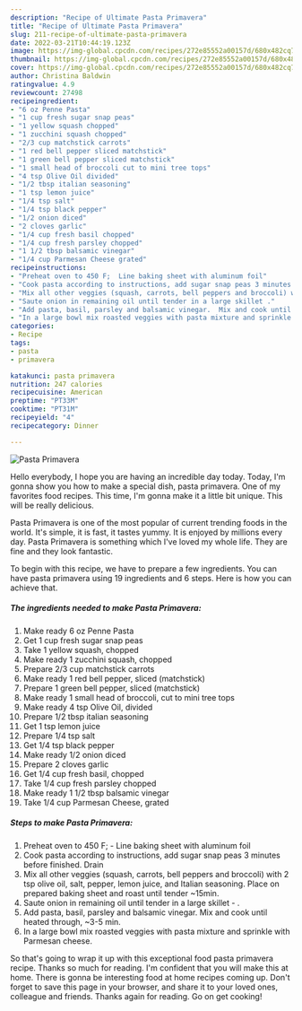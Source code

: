 ```yaml
---
description: "Recipe of Ultimate Pasta Primavera"
title: "Recipe of Ultimate Pasta Primavera"
slug: 211-recipe-of-ultimate-pasta-primavera
date: 2022-03-21T10:44:19.123Z
image: https://img-global.cpcdn.com/recipes/272e85552a00157d/680x482cq70/pasta-primavera-recipe-main-photo.jpg
thumbnail: https://img-global.cpcdn.com/recipes/272e85552a00157d/680x482cq70/pasta-primavera-recipe-main-photo.jpg
cover: https://img-global.cpcdn.com/recipes/272e85552a00157d/680x482cq70/pasta-primavera-recipe-main-photo.jpg
author: Christina Baldwin
ratingvalue: 4.9
reviewcount: 27498
recipeingredient:
- "6 oz Penne Pasta"
- "1 cup fresh sugar snap peas"
- "1 yellow squash chopped"
- "1 zucchini squash chopped"
- "2/3 cup matchstick carrots"
- "1 red bell pepper sliced matchstick"
- "1 green bell pepper sliced matchstick"
- "1 small head of broccoli cut to mini tree tops"
- "4 tsp Olive Oil divided"
- "1/2 tbsp italian seasoning"
- "1 tsp lemon juice"
- "1/4 tsp salt"
- "1/4 tsp black pepper"
- "1/2 onion diced"
- "2 cloves garlic"
- "1/4 cup fresh basil chopped"
- "1/4 cup fresh parsley chopped"
- "1 1/2 tbsp balsamic vinegar"
- "1/4 cup Parmesan Cheese grated"
recipeinstructions:
- "Preheat oven to 450 F;  Line baking sheet with aluminum foil"
- "Cook pasta according to instructions, add sugar snap peas 3 minutes before finished.  Drain"
- "Mix all other veggies (squash, carrots, bell peppers and broccoli) with 2 tsp olive oil, salt, pepper, lemon juice, and Italian seasoning.  Place on prepared baking sheet and roast until tender ~15min."
- "Saute onion in remaining oil until tender in a large skillet ."
- "Add pasta, basil, parsley and balsamic vinegar.  Mix and cook until heated through, ~3-5 min."
- "In a large bowl mix roasted veggies with pasta mixture and sprinkle with Parmesan cheese."
categories:
- Recipe
tags:
- pasta
- primavera

katakunci: pasta primavera 
nutrition: 247 calories
recipecuisine: American
preptime: "PT33M"
cooktime: "PT31M"
recipeyield: "4"
recipecategory: Dinner

---
```



![Pasta Primavera](https://img-global.cpcdn.com/recipes/272e85552a00157d/680x482cq70/pasta-primavera-recipe-main-photo.jpg)

Hello everybody, I hope you are having an incredible day today. Today, I'm gonna show you how to make a special dish, pasta primavera. One of my favorites food recipes. This time, I'm gonna make it a little bit unique. This will be really delicious.



Pasta Primavera is one of the most popular of current trending foods in the world. It's simple, it is fast, it tastes yummy. It is enjoyed by millions every day. Pasta Primavera is something which I've loved my whole life. They are fine and they look fantastic.


To begin with this recipe, we have to prepare a few ingredients. You can have pasta primavera using 19 ingredients and 6 steps. Here is how you can achieve that.

<!--inarticleads1-->

##### The ingredients needed to make Pasta Primavera:

1. Make ready 6 oz Penne Pasta
1. Get 1 cup fresh sugar snap peas
1. Take 1 yellow squash, chopped
1. Make ready 1 zucchini squash, chopped
1. Prepare 2/3 cup matchstick carrots
1. Make ready 1 red bell pepper, sliced (matchstick)
1. Prepare 1 green bell pepper, sliced (matchstick)
1. Make ready 1 small head of broccoli, cut to mini tree tops
1. Make ready 4 tsp Olive Oil, divided
1. Prepare 1/2 tbsp italian seasoning
1. Get 1 tsp lemon juice
1. Prepare 1/4 tsp salt
1. Get 1/4 tsp black pepper
1. Make ready 1/2 onion diced
1. Prepare 2 cloves garlic
1. Get 1/4 cup fresh basil, chopped
1. Take 1/4 cup fresh parsley chopped
1. Make ready 1 1/2 tbsp balsamic vinegar
1. Take 1/4 cup Parmesan Cheese, grated




<!--inarticleads2-->

##### Steps to make Pasta Primavera:

1. Preheat oven to 450 F;  - Line baking sheet with aluminum foil
1. Cook pasta according to instructions, add sugar snap peas 3 minutes before finished.  Drain
1. Mix all other veggies (squash, carrots, bell peppers and broccoli) with 2 tsp olive oil, salt, pepper, lemon juice, and Italian seasoning.  Place on prepared baking sheet and roast until tender ~15min.
1. Saute onion in remaining oil until tender in a large skillet - .
1. Add pasta, basil, parsley and balsamic vinegar.  Mix and cook until heated through, ~3-5 min.
1. In a large bowl mix roasted veggies with pasta mixture and sprinkle with Parmesan cheese.




So that's going to wrap it up with this exceptional food pasta primavera recipe. Thanks so much for reading. I'm confident that you will make this at home. There is gonna be interesting food at home recipes coming up. Don't forget to save this page in your browser, and share it to your loved ones, colleague and friends. Thanks again for reading. Go on get cooking!
